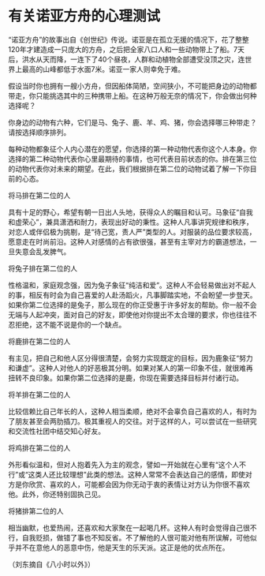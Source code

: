 # 有关诺亚方舟的心理测试

“诺亚方舟”的故事出自《创世纪》传说。诺亚是在孤立无援的情况下，花了整整120年才建造成一只庞大的方舟，之后把全家八口人和一些动物带上了船。7天后，洪水从天而降，一连下了40个昼夜，人群和动植物全部遭受没顶之灾，连世界上最高的山峰都低于水面7米。诺亚一家人则幸免于难。

假设当时你也拥有一艘小方舟，但因船体简陋，空间狭小，不可能把身边的动物都带走，你只能挑选其中的三种携带上船。在这种万般无奈的情况下，你会做出何种选择呢？

你身边的动物有六种，它们是马、兔子、鹿、羊、鸡、猪，你会选择哪三种带走？请按选择顺序排列。

每种动物都象征个人内心潜在的愿望，你选择的第一种动物代表你这个人本身。你选择的第二种动物代表你心里最期待的事情，也可代表目前状态的你。排在第三位的动物代表你对未来的期望。在此，我们根据排在第二位的动物试着了解一下你目前的心态。

将马排在第二位的人

具有十足的野心，希望有朝一日出人头地，获得众人的瞩目和认可。马象征“自我和虚荣心”，兼具潇洒和耐力，表现出好动的秉性。这种人凡事讲究规律和秩序，对恋人或伴侣极为挑剔，是“待己宽，责人严”类型的人。对服装的品位要求较高，愿意走在时尚前沿。这种人对感情的占有欲很强，甚至有主宰对方的霸道想法，一旦失意会乱发脾气。

将兔子排在第二位的人

性格温和，家庭观念强，因为兔子象征“纯洁和爱”。这种人不会轻易做出对不起人的事，相反有时会为自己喜爱的人赴汤蹈火，凡事脚踏实地，不会盼望一步登天。如果你第二位选择的是兔子，那么现在的你正受惠于许多好友的帮助。你一般不会无端与人起冲突，面对自己的好友，即使他对你提出不太合理的要求，你也往往不忍拒绝，这不能不说是你的一个缺点。

将鹿排在第二位的人

有主见，把自己和他人区分得很清楚，会努力实现既定的目标，因为鹿象征“努力和谦虚”。这种人对他人的好恶极其分明。如果对某人的第一印象不佳，就很难再扭转不良印象。如果你第二位选择的是鹿，你现在需要选择目标并付诸行动。

将羊排在第二位的人

比较信赖比自己年长的人，这种人相当柔顺，绝对不会辜负自己喜欢的人，有时为了朋友甚至会两肋插刀。极其重视人的交往。对于这样的人，可以尝试在一些研究和交流性社团中结交知心好友。

将鸡排在第二位的人

外形看似温和，但对人抱着先入为主的观念，譬如一开始就在心里有“这个人不行”或“这类人还比较理想”此类的想法。这种人常常不会表达自己的感情，即使对方是你欣赏、喜欢的人，可能都会因为你无动于衷的表情让对方认为你很不喜欢他。此外，你还特别固执己见。

将猪排第二位的人

相当幽默，也爱热闹，还喜欢和大家聚在一起喝几杯。这种人有时会觉得自己很不行，自我贬损，做错了事也不知反省。不了解他的人很可能对他有所误解，可他似乎并不在意他人的恶意中伤，他是天生的乐天派。这正是他的优点所在。

（刘东摘自《八小时以外》）